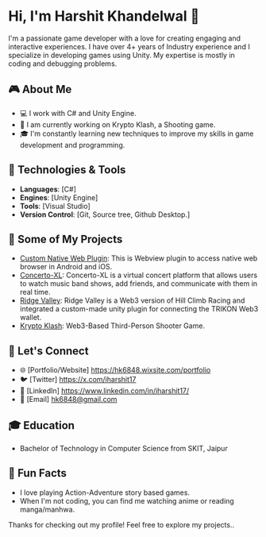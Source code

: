 # Hi, I'm Harshit Khandelwal 👾

I'm a passionate game developer with a love for creating engaging and interactive experiences. I have over 4+ years of Industry experience and I specialize in developing games using Unity. My expertise is mostly in coding and debugging problems.

## 🎮 About Me
- 💻 I work with C# and Unity Engine.
- 🚀 I am currently working on Krypto Klash, a Shooting game.
- 🎓 I'm constantly learning new techniques to improve my skills in game development and programming.

## 🔧 Technologies & Tools
- **Languages**: [C#]
- **Engines**: [Unity Engine]
- **Tools**: [Visual Studio]
- **Version Control**: [Git, Source tree, Github Desktop.]

## 📂 Some of My Projects
- [Custom Native Web Plugin](https://github.com/BlackSamael/Custom-Native-Web-Plugin): This is Webview plugin to access native web browser in Android and iOS.
- [Concerto-XL](https://hk6848.wixsite.com/portfolio/portfolio-collections/my-portfolio/concerto-xl): Concerto-XL is a virtual concert platform that allows users to watch music band shows, add friends, and communicate with them in real time.
- [Ridge Valley](https://hk6848.wixsite.com/portfolio/portfolio-collections/my-portfolio/ridge-valley): Ridge Valley is a Web3 version of Hill Climb Racing and integrated a custom-made unity plugin for connecting the TRIKON Web3 wallet.
- [Krypto Klash](https://hk6848.wixsite.com/portfolio/portfolio-collections/my-portfolio/krypto-klash): Web3-Based Third-Person Shooter Game.

## 📣 Let's Connect
- 🌐 [Portfolio/Website] https://hk6848.wixsite.com/portfolio
- 🐦 [Twitter] https://x.com/iharshit17
- 💬 [LinkedIn] https://www.linkedin.com/in/iharshit17/
- 📧 [Email] hk6848@gmail.com

## 🎓 Education
- Bachelor of Technology in Computer Science from SKIT, Jaipur

## 📖 Fun Facts
- I love playing Action-Adventure story based games.
- When I'm not coding, you can find me watching anime or reading manga/manhwa.

Thanks for checking out my profile! Feel free to explore my projects..
